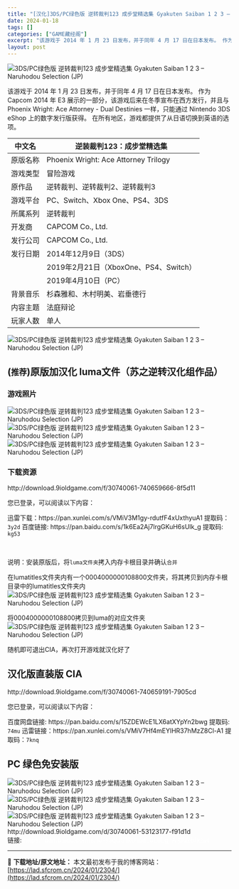 ```yaml
---
title: "[汉化]3DS/PC绿色版 逆转裁判123 成步堂精选集 Gyakuten Saiban 1 2 3 – Naruhodou Selection (JP) 免费下载"
date: 2024-01-18
tags: []
categories: ["GAME藏经阁"]
excerpt: "该游戏于 2014 年 1 月 23 日发布，并于同年 4 月 17 日在日本发布。 作为 Capcom 2014 年 E3 展示的一部分，该游戏后来在冬季宣布在西方发行，并且与 Phoenix Wright: Ace Attorney - Dual Destinies 一样，只能通过 Ninten&hellip;"
layout: post
---
```


<div></div>
<img style="display: block; margin-left: auto; margin-right: auto;" title="逆转裁判123 成步堂选集" src="https://lad.sfcrom.cn/wp-content/uploads/2024/01/20240117_65a7ed4ed7003.jpg" alt="3DS/PC绿色版 逆转裁判123 成步堂精选集 Gyakuten Saiban 1 2 3 – Naruhodou Selection (JP)" />

该游戏于 2014 年 1 月 23 日发布，并于同年 4 月 17 日在日本发布。
作为 Capcom 2014 年 E3 展示的一部分，该游戏后来在冬季宣布在西方发行，并且与 Phoenix Wright: Ace Attorney - Dual Destinies 一样，只能通过 Nintendo 3DS eShop 上的数字发行版获得。
在所有地区，游戏都提供了从日语切换到英语的选项。
<table>
<thead>
<tr>
<th>中文名</th>
<th>逆装裁判123：成步堂精选集</th>
</tr>
</thead>
<tbody>
<tr>
<td>原版名称</td>
<td>Phoenix Wright: Ace Attorney Trilogy</td>
</tr>
<tr>
<td>游戏类型</td>
<td>冒险游戏</td>
</tr>
<tr>
<td>原作品</td>
<td>逆转裁判、逆转裁判2、逆转裁判3</td>
</tr>
<tr>
<td>游戏平台</td>
<td>PC、Switch、Xbox One、PS4、3DS</td>
</tr>
<tr>
<td>所属系列</td>
<td>逆转裁判</td>
</tr>
<tr>
<td>开发商</td>
<td>CAPCOM Co., Ltd.</td>
</tr>
<tr>
<td>发行公司</td>
<td>CAPCOM Co., Ltd.</td>
</tr>
<tr>
<td>发行日期</td>
<td>2014年12月9日（3DS）</td>
</tr>
<tr>
<td></td>
<td>2019年2月21日（XboxOne、PS4、Switch）</td>
</tr>
<tr>
<td></td>
<td>2019年4月10日（PC）</td>
</tr>
<tr>
<td>背景音乐</td>
<td>杉森雅和、木村明美、岩垂德行</td>
</tr>
<tr>
<td>内容主题</td>
<td>法庭辩论</td>
</tr>
<tr>
<td>玩家人数</td>
<td>单人</td>
</tr>
</tbody>
</table>
<img style="display: block; margin-left: auto; margin-right: auto;" title="逆转裁判123 成步堂选集" src="https://lad.sfcrom.cn/wp-content/uploads/2024/01/20240117_65a7ed53003f4.jpg" alt="3DS/PC绿色版 逆转裁判123 成步堂精选集 Gyakuten Saiban 1 2 3 – Naruhodou Selection (JP)" />

<a name="ci_title0"></a>
<h2>(<code>推荐</code>)原版加汉化 luma文件（苏之逆转汉化组作品）</h2>
<a name="ci_title1"></a>
<h3>游戏照片</h3>
<img style="display: block; margin-left: auto; margin-right: auto;" title="成步堂精选集 原版加汉化 luma文件游戏照片" src="https://lad.sfcrom.cn/wp-content/uploads/2024/01/20240117_65a7ed5796b1f.jpg" alt="3DS/PC绿色版 逆转裁判123 成步堂精选集 Gyakuten Saiban 1 2 3 – Naruhodou Selection (JP)" />
<img style="display: block; margin-left: auto; margin-right: auto;" title="成步堂精选集 原版加汉化 luma文件游戏照片" src="https://lad.sfcrom.cn/wp-content/uploads/2024/01/20240117_65a7ed5c2f611.jpg" alt="3DS/PC绿色版 逆转裁判123 成步堂精选集 Gyakuten Saiban 1 2 3 – Naruhodou Selection (JP)" />
<img style="display: block; margin-left: auto; margin-right: auto;" title="成步堂精选集 原版加汉化 luma文件游戏照片" src="https://lad.sfcrom.cn/wp-content/uploads/2024/01/20240117_65a7ed605e661.jpg" alt="3DS/PC绿色版 逆转裁判123 成步堂精选集 Gyakuten Saiban 1 2 3 – Naruhodou Selection (JP)" />

<a name="ci_title2"></a>
<h3>下载资源</h3>
http://download.9ioldgame.com/f/30740061-740659666-8f5d11

您已登录，可以阅读以下内容：
<div>迅雷下载：https://pan.xunlei.com/s/VMiV3M1gy-rdutfF4xUxthyuA1
提取码：<code>3y2d</code>
百度链接: https://pan.baidu.com/s/1k6Ea2Aj7lrgGKuH6sUlk_g
提取码: <code>kg53</code></div>
<div>

&nbsp;

说明：安装原版后，将<code>luma文件夹</code>拷入内存卡根目录并确认<code>合并</code>

在lumatitles文件夹内有一个0004000000108800文件夹，将其拷贝到内存卡根目录中的lumatitles文件夹内
<img style="display: block; margin-left: auto; margin-right: auto;" title="拷入内存卡根目录并确认" src="https://lad.sfcrom.cn/wp-content/uploads/2024/01/20240117_65a7ed62b40ed.png" alt="3DS/PC绿色版 逆转裁判123 成步堂精选集 Gyakuten Saiban 1 2 3 – Naruhodou Selection (JP)" />

将0004000000108800拷贝到luma的对应文件夹
<img style="display: block; margin-left: auto; margin-right: auto;" title="将0004000000108800拷贝到luma的对应文件夹" src="https://lad.sfcrom.cn/wp-content/uploads/2024/01/20240117_65a7ed6562143.png" alt="3DS/PC绿色版 逆转裁判123 成步堂精选集 Gyakuten Saiban 1 2 3 – Naruhodou Selection (JP)" />

随机即可退出CIA，再次打开游戏就汉化好了

</div>
<a name="ci_title3"></a>
<h2>汉化版直装版 CIA</h2>
http://download.9ioldgame.com/f/30740061-740659191-7905cd

您已登录，可以阅读以下内容：
<div>百度网盘链接: https://pan.baidu.com/s/15ZDEWcE1LX6atXYpYn2bwg
提取码: <code>74mu</code>
迅雷链接：https://pan.xunlei.com/s/VMiV7Hf4mEYlHR37hMzZ8Cl-A1
提取码：<code>7knq</code></div>
<a name="ci_title4"></a>
<h2>PC 绿色免安装版</h2>
<img style="display: block; margin-left: auto; margin-right: auto;" title="PC 绿色免安装版 游戏截图" src="https://lad.sfcrom.cn/wp-content/uploads/2024/01/20240117_65a7ed69e0243.png" alt="3DS/PC绿色版 逆转裁判123 成步堂精选集 Gyakuten Saiban 1 2 3 – Naruhodou Selection (JP)" />
<img style="display: block; margin-left: auto; margin-right: auto;" title="PC 绿色免安装版 游戏截图" src="https://lad.sfcrom.cn/wp-content/uploads/2024/01/20240117_65a7ed6eb7abb.png" alt="3DS/PC绿色版 逆转裁判123 成步堂精选集 Gyakuten Saiban 1 2 3 – Naruhodou Selection (JP)" />
<img style="display: block; margin-left: auto; margin-right: auto;" title="PC 绿色免安装版 游戏截图" src="https://lad.sfcrom.cn/wp-content/uploads/2024/01/20240117_65a7ed73b8a1f.png" alt="3DS/PC绿色版 逆转裁判123 成步堂精选集 Gyakuten Saiban 1 2 3 – Naruhodou Selection (JP)" />
http://download.9ioldgame.com/d/30740061-53123177-f91d1d
<div>链接: <span style="color: #ffffff;">https://pan.baidu.com/s/1J-s3qUS1RU1pdE0L8LgjfA 提取码<code>k2w4</code></span></div>

---
📖 **下载地址/原文地址：** 本文最初发布于我的博客网站：[https://lad.sfcrom.cn/2024/01/2304/](https://lad.sfcrom.cn/2024/01/2304/)
